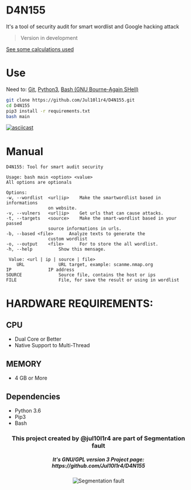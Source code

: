 # D4N155
It's a tool of security audit for smart wordlist and Google hacking attack
> Version in development

[See some calculations used](https://jul10l1r4.github.io/D4N155/theories/#operation-of-d4n155)

# Use
Need to: [Git](https://git-scm.com/book/en/v2/Getting-Started-Installing-Git),
[Python3](https://realpython.com/installing-python/),
[Bash (GNU Bourne-Again SHell)](https://www.gnu.org/software/bash/#download)


```bash
git clone https://github.com/Jul10l1r4/D4N155.git
cd D4N155
pip3 install -r requirements.txt
bash main
```
[![asciicast](https://asciinema.org/a/222527.svg)](https://asciinema.org/a/222527)

# Manual
    D4N155: Tool for smart audit security

    Usage: bash main <option> <value>
    All options are optionals

    Options:
	-w, --wordlist	<url|ip>	Make the smartwordlist based in informations
					on website.
	-v, --vulners	<url|ip>	Get urls that can cause attacks.
	-t, --targets	<source>  	Make the smart-wordlist based in your passed
					source informations in urls.
	-b, --based	<file>		Analyze texts to generate the
					custom wordlist
	-o, --output	<file>		For to store the all wordlist.
	-h, --help			Show this mensage.

     Value: <url | ip | source | file>
		URL				URL target, example: scanme.nmap.org
	IP				IP address
	SOURCE				Source file, contains the host or ips
	FILE				File, for save the result or using in wordlist


# HARDWARE REQUIREMENTS:
## CPU 
* Dual Core or Better
* Native Support to Multi-Thread

## MEMORY
* 4 GB or More

## Dependencies
* Python 3.6
* Pip3
* Bash

     
<h3 align="center">This project created by @jul10l1r4 are part of Segmentation fault<br/></h3>
<h5 align="center">It's GNU/GPL version 3 Project page: https://github.com/Jul10l1r4/D4N155</h5>
<p align="center">
		<img src="https://jul10l1r4.github.io/assets/segmentation-fault.png" alt="Segmentation fault">
</p>
